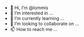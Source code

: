 - 👋 Hi, I’m @lommis
- 👀 I’m interested in ...
- 🌱 I’m currently learning ...
- 💞️ I’m looking to collaborate on ...
- 📫 How to reach me ...

<!---
lommis/lommis is a ✨ special ✨ repository because its `README.md` (this file) appears on your GitHub profile.
You can click the Preview link to take a look at your changes.
--->
